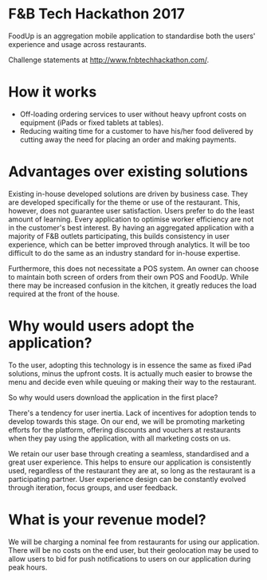# F&B Tech Hackathon 2017
FoodUp is an aggregation mobile application to standardise both the users' experience and usage across restaurants.

Challenge statements at http://www.fnbtechhackathon.com/.

# How it works
- Off-loading ordering services to user without heavy upfront costs on equipment (iPads or fixed tablets at tables).
- Reducing waiting time for a customer to have his/her food delivered by cutting away the need for placing an order and making payments.

# Advantages over existing solutions
Existing in-house developed solutions are driven by business case. They are developed specifically for the theme or use of the restaurant. This, however, does not guarantee user satisfaction. Users prefer to do the least amount of learning. Every application to optimise worker efficiency are not in the customer's best interest. By having an aggregated application with a majority of F&B outlets participating, this builds consistency in user experience, which can be better improved through analytics. It will be too difficult to do the same as an industry standard for in-house expertise.

Furthermore, this does not necessitate a POS system. An owner can choose to maintain both screen of orders from their own POS and FoodUp. While there may be increased confusion in the kitchen, it greatly reduces the load required at the front of the house.

# Why would users adopt the application?
To the user, adopting this technology is in essence the same as fixed iPad solutions, minus the upfront costs. It is actually much easier to browse the menu and decide even while queuing or making their way to the restaurant.

So why would users download the application in the first place?

There's a tendency for user inertia. Lack of incentives for adoption tends to develop towards this stage. On our end, we will be promoting marketing efforts for the platform, offering discounts and vouchers at restaurants when they pay using the application, with all marketing costs on us. 

We retain our user base through creating a seamless, standardised and a great user experience. This helps to ensure our application is consistently used, regardless of the restaurant they are at, so long as the restaurant is a participating partner. User experience design can be constantly evolved through iteration, focus groups, and user feedback.

# What is your revenue model?
We will be charging a nominal fee from restaurants for using our application. There will be no costs on the end user, but their geolocation may be used to allow users to bid for push notifications to users on our application during peak hours.

